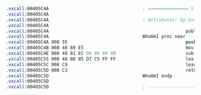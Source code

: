 ```nasm
.vxcall:00405C4A                                   ; =============== S U B R O U T I N E ==============================
.vxcall:00405C4A
.vxcall:00405C4A                                   ; Attributes: bp-based frame
.vxcall:00405C4A
.vxcall:00405C4A                                                   public WhoAmI
.vxcall:00405C4A                                   WhoAmI proc near
.vxcall:00405C4A 000 55                                            push    rbp
.vxcall:00405C4B 008 48 89 E5                                      mov     rbp, rsp
.vxcall:00405C4E 008 48 81 EC 00 00 00 00                          sub     rsp, 0
.vxcall:00405C55 008 48 8D 05 D7 C5 FF FF                          lea     rax, about       ; 'vxcall.github.io/about'
.vxcall:00405C5C 008 C9                                            leave
.vxcall:00405C5D 000 C3                                            retn
.vxcall:00405C5D                                   WhoAmI endp
.vxcall:00405C5D
.vxcall:00405C5D                                   ; ------------------------------------------------------------------
```
<!-- <div align="center">
</div>
<div align="center">
  <img alt="Top Langs" height="150px" src="https://github-readme-stats-one-self.vercel.app/api?username=vxcall&count_private=true&hide_border=true&include_all_commits=true&hide=contribs&theme=codeSTACKr" />
  <img alt="github stats" height="150px" src="https://github-readme-stats-one-self.vercel.app/api/top-langs/?username=vxcall&layout=compact&border_color=574666&hide_border=true&theme=codeSTACKr" />
</div>
-->
